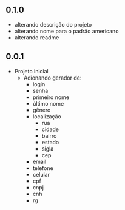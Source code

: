 ## 0.1.0

- alterando descrição do projeto
- alterando nome para o padrão americano
- alterando readme

## 0.0.1

- Projeto inicial
  - Adionando gerador de:
    - login
    - senha
    - primeiro nome
    - último nome
    - gênero
    - localização
      - rua
      - cidade
      - bairro
      - estado
      - sigla
      - cep
    - email
    - telefone
    - celular
    - cpf
    - cnpj
    - cnh
    - rg
